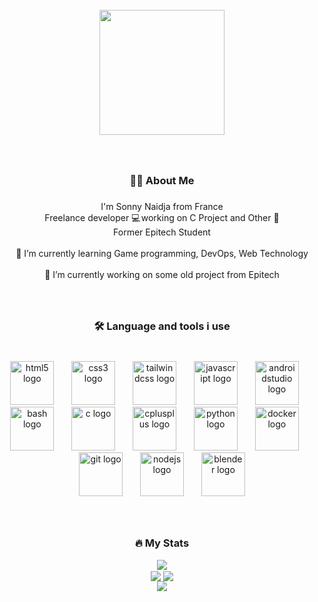 <br clear="both">

<div align="center">
  <img height="200" src="https://i.postimg.cc/hv4KmJ9k/github-header-image-2.png"  />
</div>

###

<br clear="both">

<h3 align="center">👩‍💻  About Me</h3>

###

<p align="center">I'm Sonny Naidja from France<br>Freelance developer 💻 working on C Project and Other 🚀<br>Former Epitech Student<br><br>🌱 I’m currently learning Game programming, DevOps, Web Technology<br><br>🔭 I’m currently working on some old project from Epitech</p>

###

<br clear="both">

<h3 align="center">🛠 Language and tools i use</h3>

###

<br clear="both">

<div align="center">
  <img src="https://skillicons.dev/icons?i=html" height="70" alt="html5 logo"  />
  <img width="20" />
  <img src="https://skillicons.dev/icons?i=css" height="70" alt="css3 logo"  />
  <img width="20" />
  <img src="https://skillicons.dev/icons?i=tailwind" height="70" alt="tailwindcss logo"  />
  <img width="20" />
  <img src="https://skillicons.dev/icons?i=js" height="70" alt="javascript logo"  />
  <img width="20" />
  <img src="https://skillicons.dev/icons?i=androidstudio" height="70" alt="androidstudio logo"  />
  <img width="20" />
  <img src="https://skillicons.dev/icons?i=bash" height="70" alt="bash logo"  />
  <img width="20" />
  <img src="https://skillicons.dev/icons?i=c" height="70" alt="c logo"  />
  <img width="20" />
  <img src="https://skillicons.dev/icons?i=cpp" height="70" alt="cplusplus logo"  />
  <img width="20" />
  <img src="https://skillicons.dev/icons?i=py" height="70" alt="python logo"  />
  <img width="20" />
  <img src="https://skillicons.dev/icons?i=docker" height="70" alt="docker logo"  />
  <img width="20" />
  <img src="https://skillicons.dev/icons?i=git" height="70" alt="git logo"  />
  <img width="20" />
  <img src="https://cdn.jsdelivr.net/gh/devicons/devicon/icons/nodejs/nodejs-original.svg" height="70" alt="nodejs logo"  />
  <img width="20" />
  <img src="https://skillicons.dev/icons?i=blender" height="70" alt="blender logo"  />
</div>

###

<br clear="both">

<h3 align="center">🔥   My Stats</h3>
<div align="center"><img src="http://github-profile-summary-cards.vercel.app/api/cards/profile-details?username=NASonny&theme=discord_old_blurple" align="center" /></div>
<div align="center">
  <img src="http://github-profile-summary-cards.vercel.app/api/cards/stats?username=NASonny&theme=discord_old_blurple" align="center"/>
  <img src="http://github-profile-summary-cards.vercel.app/api/cards/productive-time?username=NASonny&theme=discord_old_blurple&utcOffset=8" align="center"/>
</div>
<div align="center"><img src="https://github-widgetbox.vercel.app/api/profile?username=NASonny&data=followers,repositories,stars,commits&theme=nautilus" align="center"/></div>
